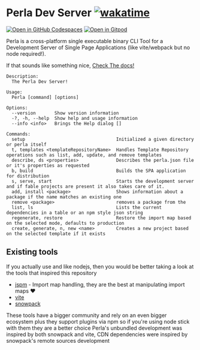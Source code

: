 # Perla Dev Server [![wakatime](https://wakatime.com/badge/user/4537232c-b581-465b-9604-b10a55ffa7b4/project/d46e17c5-054e-4249-a2ab-4294d0e5e026.svg)](https://wakatime.com/badge/user/4537232c-b581-465b-9604-b10a55ffa7b4/project/d46e17c5-054e-4249-a2ab-4294d0e5e026)

[![Open in GitHub Codespaces](https://github.com/codespaces/badge.svg)](https://codespaces.new/AngelMunoz/Perla/tree/dev?quickstart=1) [![Open in Gitpod](https://gitpod.io/button/open-in-gitpod.svg)](https://gitpod.io/#https://github.com/AngelMunoz/Perla)

Perla is a cross-platform single executable binary CLI Tool for a Development Server of Single Page Applications (like vite/webpack but no node required!).

If that sounds like something nice, [Check The docs!](https://perla-docs.web.app/)

```
Description:
  The Perla Dev Server!

Usage:
  Perla [command] [options]

Options:
  --version       Show version information
  -?, -h, --help  Show help and usage information
  --info <info>   Brings the Help dialog []

Commands:
  setup                                  Initialized a given directory or perla itself
  t, templates <templateRepositoryName>  Handles Template Repository operations such as list, add, update, and remove templates
  describe, ds <properties>              Describes the perla.json file or it's properties as requested
  b, build                               Builds the SPA application for distribution
  s, serve, start                        Starts the development server and if fable projects are present it also takes care of it.
  add, install <package>                 Shows information about a package if the name matches an existing one
  remove <package>                       removes a package from the
  list, ls                               Lists the current dependencies in a table or an npm style json string
  regenerate, restore                    Restore the import map based on the selected mode, defaults to production
  create, generate, n, new <name>        Creates a new project based on the selected template if it exists

```

## Existing tools

If you actually use and like nodejs, then you would be better taking a look at the tools that inspired this repository

- [jspm](https://github.com/jspm/jspm-cli) - Import map handling, they are the best at manipulating import maps :heart:
- [vite](https://vitejs.dev/)
- [snowpack](https://www.snowpack.dev/)

These tools have a bigger community and rely on an even bigger ecosystem plus they support plugins via npm so if you're using node stick with them they are a better choice
Perla's unbundled development was inspired by both snowpack and vite, CDN dependencies were inspired by snowpack's remote sources development
